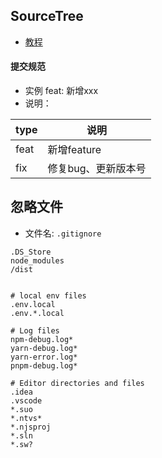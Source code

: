 ## SourceTree
- [教程](https://www.liaoxuefeng.com/wiki/896043488029600/1317161920364578)
	
#### 提交规范

- 实例 feat: 新增xxx
- 说明：

| type | 说明 |
| ---- | ---- |
| feat | 新增feature |
| fix | 修复bug、更新版本号 |


## 忽略文件
- 文件名: `.gitignore`
```
.DS_Store
node_modules
/dist


# local env files
.env.local
.env.*.local

# Log files
npm-debug.log*
yarn-debug.log*
yarn-error.log*
pnpm-debug.log*

# Editor directories and files
.idea
.vscode
*.suo
*.ntvs*
*.njsproj
*.sln
*.sw?
```


